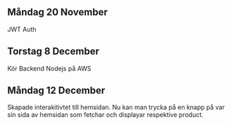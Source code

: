 ## Måndag 20 November
JWT Auth
## Torstag 8 December
Kör Backend Nodejs på AWS
## Måndag 12 December
Skapade interakitivtet till hemsidan. Nu kan man trycka på en knapp på var sin sida av hemsidan som fetchar och displayar respektive product.
